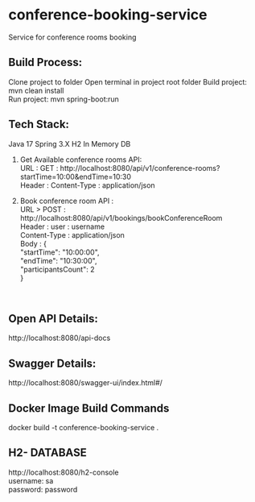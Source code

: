 # conference-booking-service
Service for conference rooms booking 

Build Process:
---------------
Clone project to folder
Open terminal in project root folder
Build project: mvn clean install <br>
Run project: mvn spring-boot:run  <br>

Tech Stack:
-----------
Java 17
Spring 3.X
H2 In Memory DB


1) Get Available conference rooms API:<br>
URL :  GET : http://localhost:8080/api/v1/conference-rooms?startTime=10:00&endTime=10:30 <br>
Header : Content-Type : application/json <br>

2) Book conference room API : <br>
 URL > POST : http://localhost:8080/api/v1/bookings/bookConferenceRoom <br>
     Header : user : username <br>
     		  Content-Type : application/json	<br>
     Body : { <br>
   			"startTime": "10:00:00", <br>
		    "endTime": "10:30:00", <br>
		    "participantsCount": 2 <br>
			} <br>
 <br>

Open API Details:
--------------
http://localhost:8080/api-docs <br>

Swagger Details:
--------------
http://localhost:8080/swagger-ui/index.html#/ <br>

Docker Image Build Commands
--------------------
docker build -t conference-booking-service .


H2- DATABASE
-------------
http://localhost:8080/h2-console <br>
 	username: sa <br>
    password: password<br>